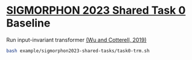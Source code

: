 # [SIGMORPHON 2023 Shared Task 0](https://github.com/sigmorphon/2023InflectionST/part1) Baseline

Run input-invariant transformer [(Wu and Cotterell, 2019)](https://arxiv.org/abs/2005.10213)

```bash
bash example/sigmorphon2023-shared-tasks/task0-trm.sh
```